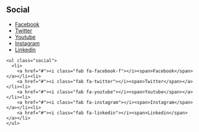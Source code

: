 ## Social

<ul class="social">
  <li>
    <a href="#"><i class="fab fa-facebook-f"></i><span>Facebook</span></a></li><li>
    <a href="#"><i class="fab fa-twitter"></i><span>Twitter</span></a></li><li>
    <a href="#"><i class="fab fa-youtube"></i><span>Youtube</span></a></li><li>
    <a href="#"><i class="fab fa-instagram"></i><span>Instagram</span></a></li><li>
    <a href="#"><i class="fab fa-linkedin"></i><span>Linkedin</span></a></li>
</ul>

    <ul class="social">
      <li>
        <a href="#"><i class="fab fa-facebook-f"></i><span>Facebook</span></a></li><li>
        <a href="#"><i class="fab fa-twitter"></i><span>Twitter</span></a></li><li>
        <a href="#"><i class="fab fa-youtube"></i><span>Youtube</span></a></li><li>
        <a href="#"><i class="fab fa-instagram"></i><span>Instagram</span></a></li><li>
        <a href="#"><i class="fab fa-linkedin"></i><span>Linkedin</span></a></li>
    </ul>